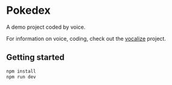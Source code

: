 # Pokedex

A demo project coded by voice.

For information on voice, coding, check out the [vocalize](https://github.com/joshcummingsdesign/vocalize) project.

## Getting started

```sh
npm install
npm run dev
```
